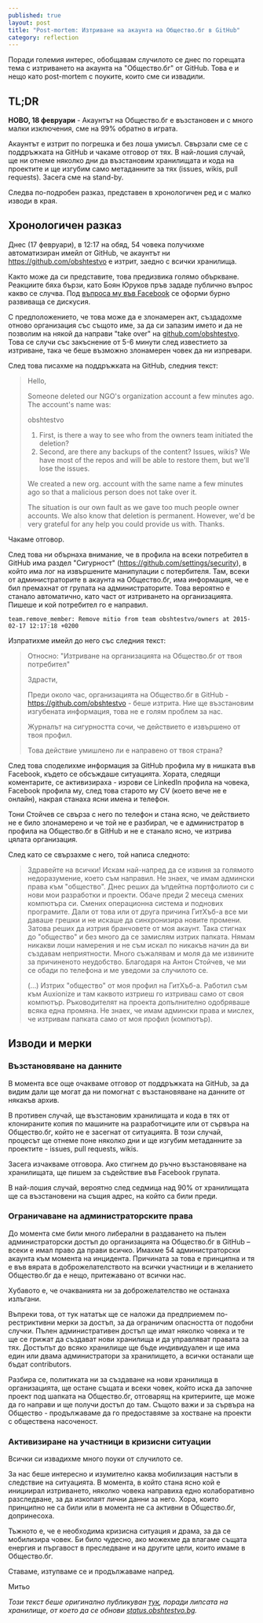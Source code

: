 ```yaml
---
published: true
layout: post
title: "Post-mortem: Изтриване на акаунта на Общество.бг в GitHub"
category: reflection
---
```


Поради големия интерес, обобщавам случилото се днес по горещата тема с изтриването на акаунта на "Общество.бг" от GitHub. Това е и нещо като post-mortem с поуките, които сме си извадили.

## TL;DR

**НОВО, 18 февруари** - Акаунтът на Общество.бг е възстановен и с много малки изключения, сме на 99% обратно в играта.

Aкаунтът е изтрит по погрешка и без лоша умисъл. Свързали сме се с поддръжката на GitHub и чакаме отговор от тях. В най-лошия случай, ще ни отнеме няколко дни да възстановим хранилищата и кода на проектите и ще изгубим само метаданните за тях (issues, wikis, pull requests). Засега сме на stand-by.

Следва по-подробен разказ, представен в хронологичен ред и с малко изводи в края.

## Хронологичен разказ

Днес (17 февруари), в 12:17 на обяд, 54 човека получихме автоматизиран имейл от GitHub, че акаунтът ни https://github.com/obshtestvo е изтрит, заедно с всички хранилища.

Както може да си представите, това предизвика голямо объркване. Реакциите бяха бързи, като Боян Юруков пръв зададе публично въпрос какво се случва. Под [въпроса му във Facebook](https://www.facebook.com/groups/obshtestvo/permalink/794649033903846/) се оформи бурно развиваща се дискусия.

С предположението, че това може да е злонамерен акт, създадохме отново организация със същото име, за да си запазим името и да не позволим на някой да направи "take over" на [github.com/obshtestvo](https://github.com/obshtestvo). Това се случи със закъснение от 5-6 минути след известието за изтриване, така че беше възможно злонамерен човек да ни изпревари.

След това писахме на поддръжката на GitHub, следния текст:

> Hello,
>
> Someone deleted our NGO's organization account a few minutes ago. The account's name was:
>
> obshtestvo
>
> 1. First, is there a way to see who from the owners team initiated the deletion?
> 2. Second, are there any backups of the content? Issues, wikis? We have most of the repos and will be able to restore them, but we'll lose the issues.
>
> We created a new org. account with the same name a few minutes ago so that a malicious person does not take over it.
>
> The situation is our own fault as we gave too much people owner accounts. We also know that deletion is permanent. However, we'd be very grateful for any help you could provide us with. Thanks.

Чакаме отговор.

След това ни обърнаха внимание, че в профила на всеки потребител в GitHub има раздел "Сигурност" (https://github.com/settings/security), в който има лог на извършените манипулации с потербителя. Там, всеки от администраторите в акаунта на Общество.бг, има информация, че е бил премахнат от групата на администраторите. Това вероятно е станало автоматично, като част от изтриването на организацията. Пишеше и кой потребител го е направил.

    team.remove_member: Remove mitio from team obshtestvo/owners at 2015-02-17 12:17:18 +0200

Изпратихме имейл до него със следния текст:

> Относно: "Изтриване на организацията на Общество.бг от твоя потребител"
>
> Здрасти,
>
> Преди около час, организацията на Общество.бг в GitHub - https://github.com/obshtestvo - беше изтрита. Ние ще възстановим изгубената информация, това не е голям проблем за нас.
>
> Журналът на сигурността сочи, че действието е извършено от твоя профил.
>
> Това действие умишлено ли е направено от твоя страна?

След това споделихме информация за GitHub профила му в нишката във Facebook, където се обсъждаше ситуацията. Хората, следящи коментарите, се активизираха - изрови се LinkedIn профила на човека, Facebook профила му, след това старото му CV (което вече не е онлайн), накрая станаха ясни имена и телефон.

Тони Стойчев се свърза с него по телефон и стана ясно, че действието не е било злонамерено и че той не е разбирал, че е администратор в профила на Общество.бг в GitHub и не е станало ясно, че изтрива цялата организация.

След като се свързахме с него, той написа следното:

> Здравейте на всички! Искам най-напред да се извиня за голямото недоразумение, което съм направил. Не знаех, че имам админски права към "общество". Днес реших да ъпдейтна портфолиото си с нови мои разработки и проекти. Обаче преди 2 месеца смених компютъра си. Смених операционна система и поднових програмите. Дали от това или от друга причина ГитХъб-а все ми даваше грешки и не искаше да синхронизира новите промени. Затова реших да изтрия бранчовете от моя акаунт. Така стигнах до "общество" и без много да се замислям изтрих папката. Нямам никакви лоши намерения и не съм искал по никакъв начин да ви създавам неприятности. Много съжалявам и моля да ме извините за причиненото неудобство. Благодаря на Антон Стойчев, че ми се обади по телефона и ме уведоми за случилото се.
>
> (...) Изтрих "общество" от моя профил на ГитХъб-а. Работил съм към Auxionize и там каквото изтриеш го изтриваш само от своя компютър. Ръководителят на проекта допълнително одобряваше всяка една промяна. Не знаех, че имам админски права и мислех, че изтривам папката само от моя профил (компютър).

## Изводи и мерки

### Възстановяване на данните

В момента все още очакваме отговор от поддръжката на GitHub, за да видим дали ще могат да ни помогнат с възстановяване на данните от някакъв архив.

В противен случай, ще възстановим хранилищата и кода в тях от клонираните копия по машините на разработчиците или от сървъра на Общество.бг, който не е засегнат от ситуацията. В този случай, процесът ще отнеме поне няколко дни и ще изгубим метаданните за проектите - issues, pull requests, wikis.

Засега изчакваме отговора. Ако стигнем до ръчно възстановяване на хранилищата, ще пишем за съдействие във Facebook групата.

В най-лошия случай, вероятно след седмица над 90% от хранилищата ще са възстановени на същия адрес, на който са били преди.

### Ограничаване на администраторските права

До момента сме били много либерални в раздаването на пълен администраторски достъп до организацията на Общество.бг в GitHub – всеки е имал право да прави всичко. Имахме 54 администраторски акаунта към момента на инцидента. Причината за това е принципна и тя е във вярата в доброжелателството на всички участници и в желанието Общество.бг да е нещо, притежавано от всички нас.

Хубавото е, че очакванията ни за доброжелателство не останаха излъгани.

Въпреки това, от тук нататък ще се наложи да предприемем по-рестриктивни мерки за достъп, за да ограничим опасността от подобни случки. Пълен административен достъп ще имат няколко човека и те ще се грижат да създават нови хранилища и да управляват правата за тях. Достъпът до всяко хранилище ще бъде индивидуален и ще има един или двама администратори за хранилището, а всички останали ще бъдат contributors.

Разбира се, политиката ни за създаване на нови хранилища в организацията, ще остане същата и всеки човек, който иска да започне проект под шапката на Общество.бг, отговарящ на критериите, ще може да го направи и ще получи достъп до там. Същото важи и за сървъра на Общество - продължаваме да го предоставяме за хостване на проекти с обществена насоченост.

### Активизиране на участници в кризисни ситуации

Всички си извадихме много поуки от случилото се.

За нас беше интересно и изумително каква мобилизация настъпи в следствие на ситуацията. В момента, в който стана ясно кой е инициирал изтриването, няколко човека направиха едно колаборативно разследване, за да изкопаят лични данни за него. Хора, които принципно не са били или в момента не са активни в Общество.бг, допринесоха.

Тъжното е, че е необходима кризисна ситуация и драма, за да се мобилизира човек. Би било чудесно, ако можехме да влагаме същата енергия и пъргавост в преследване и на другите цели, които имаме в Общество.бг.

Ставаме, изтупваме се и продължаваме напред.

Митьо

*Този текст беше оригинално публикуван [тук](https://gist.github.com/mitio/ce4190fd9be3cf76c949), поради липсата на хранилище, от което да се обнови [status.obshtestvo.bg](https://status.obshtestvo.bg/).*
